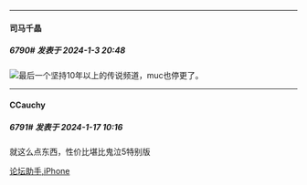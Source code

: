 
*****

####  司马千晶  
##### 6790#       发表于 2024-1-3 20:48

<img src="https://static.saraba1st.com/image/smiley/face2017/047.png" referrerpolicy="no-referrer">最后一个坚持10年以上的传说频道，muc也停更了。

*****

####  CCauchy  
##### 6791#       发表于 2024-1-17 10:16

就这么点东西，性价比堪比鬼泣5特别版

[论坛助手,iPhone](https://bbs.saraba1st.com/2b/forum.php?mod=viewthread&amp;tid=2029836)

